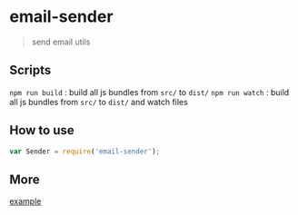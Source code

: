 # email-sender

> send email utils

## Scripts

`npm run build` : build all js bundles from `src/` to `dist/`
`npm run watch` : build all js bundles from `src/` to `dist/` and watch files

## How to use

```js
var Sender = require('email-sender');
```

## More

[example](./example)
